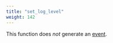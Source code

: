 ```yaml
---
title: "set_log_level"
weight: 142
---
```


This function does *not* generate an [event](../../overview/events).

